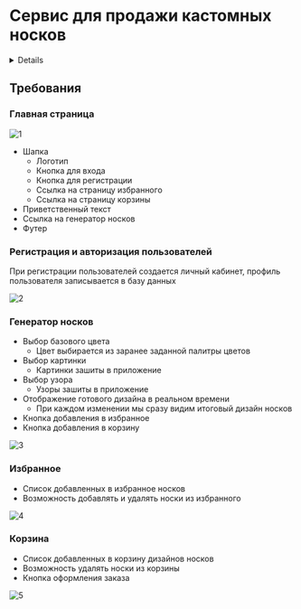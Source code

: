 # Сервис для продажи кастомных носков

<details>
<p>

Идея в том, что пользователь не покупает готовые носки, а создаёт носки сам. 
Мы даём ему три настраиваемых параметра: цвет, картинка и узор. Выбрав все 
три он получает на выходе уникальный носок, который может положить в корзину 
и купить.

</p>
</details>

## Требования

### Главная страница

![1](https://user-images.githubusercontent.com/85242569/157451637-d5b330ec-c1ec-453a-9674-2c4397df1ed8.gif)

* Шапка
  * Логотип
  * Кнопка для входа
  * Кнопка для регистрации
  * Ссылка на страницу избранного
  * Ссылка на страницу корзины
* Приветственный текст
* Ссылка на генератор носков
* Футер

### Регистрация и авторизация пользователей

При регистрации пользователей создается личный кабинет, профиль пользователя записывается в базу данных

![2](https://user-images.githubusercontent.com/85242569/157452533-2907e89f-ab8e-4c95-b836-0c65268c4f7f.gif)

### Генератор носков

* Выбор базового цвета
  * Цвет выбирается из заранее заданной палитры цветов
* Выбор картинки
  * Картинки зашиты в приложение
* Выбор узора
  * Узоры зашиты в приложение
* Отображение готового дизайна в реальном времени
  * При каждом изменении мы сразу видим итоговый дизайн носков
* Кнопка добавления в избранное
* Кнопка добавления в корзину

![3](https://user-images.githubusercontent.com/85242569/157452721-716f2a96-3c68-4dde-8a55-049f21138143.gif)

### Избранное

* Список добавленных в избранное носков
* Возможность добавлять и удалять носки из избранного

![4](https://user-images.githubusercontent.com/85242569/157452946-535a27e9-cdf3-4d17-8e3d-7eff36926c09.gif)

### Корзина

* Список добавленных в корзину дизайнов носков
* Возможность удалять носки из корзины
* Кнопка оформления заказа

![5](https://user-images.githubusercontent.com/85242569/157453080-6f7df209-7985-4b61-812d-c756816e4e46.gif)


## 
